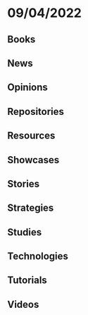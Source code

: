 # 09/04/2022

## Books

## News

## Opinions

## Repositories

## Resources

## Showcases

## Stories

## Strategies

## Studies

## Technologies

## Tutorials

## Videos
